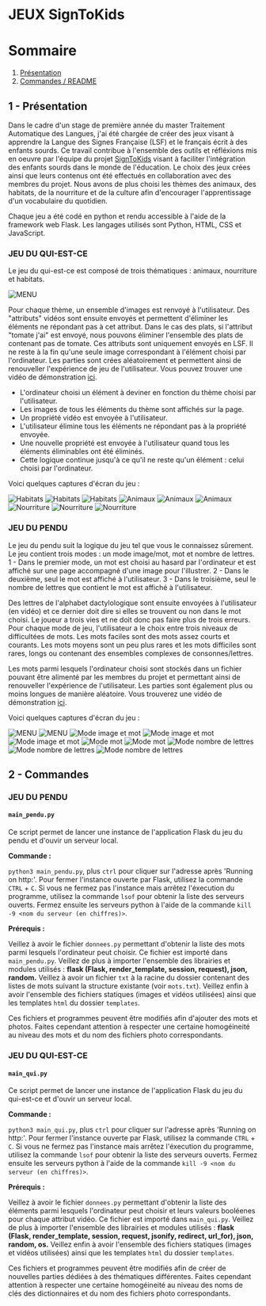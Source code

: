 # JEUX SignToKids


# Sommaire
1. [Présentation](#presentation)
2. [Commandes / README](#readme)


## 1 - Présentation <a name="presentation"></a>

Dans le cadre d'un stage de première année du master Traitement Automatique des Langues, j'ai été chargée de créer des jeux visant à apprendre la Langue des Signes Française (LSF) et le français écrit à des enfants sourds. Ce travail contribue à l'ensemble des outils et réfléxions mis en oeuvre par l'équipe du projet [SignToKids](https://injs-bordeaux.org/signtokids/) visant à faciliter l'intégration des enfants sourds dans le monde de l'éducation. Le choix des jeux crées ainsi que leurs contenus ont été effectués en collaboration avec des membres du projet. Nous avons de plus choisi les thèmes des animaux, des habitats, de la nourriture et de la culture afin d'encourager l'apprentissage d'un vocabulaire du quotidien. 

Chaque jeu a été codé en python et rendu accessible à l'aide de la framework web Flask. Les langages utilisés sont Python, HTML, CSS et JavaScript. 

### JEU DU QUI-EST-CE

Le jeu du qui-est-ce est composé de trois thématiques : animaux, nourriture et habitats.

![MENU](presentation/qui_est_ce/menu.png)

Pour chaque thème, un ensemble d'images est renvoyé à l'utilisateur. Des "attributs" vidéos sont ensuite envoyés et permettent d'éliminer les éléments ne répondant pas à cet attribut. Dans le cas des plats, si l'attribut "tomate j'ai" est envoyé, nous pouvons éliminer l'ensemble des plats de contenant pas de tomate. Ces attributs sont uniquement envoyés en LSF. Il ne reste à la fin qu'une seule image correspondant à l'élément choisi par l'ordinateur. Les parties sont crées aléatoirement et permettent ainsi de renouveller l'expérience de jeu de l'utilisateur. 
Vous pouvez trouver une vidéo de démonstration [ici](presentation/qui_est_ce/demo_qui_est_ce.mp4). 


- L'ordinateur choisi un élément à deviner en fonction du thème choisi par l'utilisateur.
- Les images de tous les éléments du thème sont affichés sur la page.
- Un propriété vidéo est envoyée à l'utilisateur.
- L'utilisateur élimine tous les éléments ne répondant pas à la propriété envoyée.
- Une nouvelle propriété est envoyée à l'utilisateur quand tous les éléments éliminables ont été éliminés.
- Cette logique continue jusqu'à ce qu'il ne reste qu'un élément : celui choisi par l'ordinateur. 

Voici quelques captures d'écran du jeu : 

![Habitats](presentation/qui_est_ce/mot_habitat.png)
![Habitats](presentation/qui_est_ce/habitat_jeu.png)
![Habitats](presentation/qui_est_ce/fin_habitat.png)
![Animaux](presentation/qui_est_ce/mot_animal.png)
![Animaux](presentation/qui_est_ce/animal_jeu.png)
![Animaux](presentation/qui_est_ce/fin_animal.png)
![Nourriture](presentation/qui_est_ce/mot_plat.png)
![Nourriture](presentation/qui_est_ce/plat_jeu.png)
![Nourriture](presentation/qui_est_ce/fin_plat.png)


### JEU DU PENDU

Le jeu du pendu suit la logique du jeu tel que vous le connaissez sûrement. Le jeu contient trois modes : un mode image/mot, mot et nombre de lettres. 
1 - Dans le premier mode, un mot est choisi au hasard par l'ordinateur et est affiché sur une page accompagné d'une image pour l'illustrer.
2 - Dans le deuxième, seul le mot est affiché à l'utilisateur.
3 - Dans le troisième, seul le nombre de lettres que contient le mot est affiché à l'utilisateur.

Des lettres de l'alphabet dactylologique sont ensuite envoyées à l'utilisateur (en vidéo) et ce dernier doit dire si elles se trouvent ou non dans le mot choisi.
Le joueur a trois vies et ne doit donc pas faire plus de trois erreurs.
Pour chaque mode de jeu, l'utilisateur a le choix entre trois niveaux de difficultées de mots. Les mots faciles sont des mots assez courts et courants. Les mots moyens sont un peu plus rares et les mots difficiles sont rares, longs ou contenant des ensembles complexes de consonnes/lettres.

Les mots parmi lesquels l'ordinateur choisi sont stockés dans un fichier pouvant être alimenté par les membres du projet et permettant ainsi de renouveller l'expérience de l'utilisateur. Les parties sont également plus ou moins longues de manière aléatoire. Vous trouverez une vidéo de démonstration [ici](presentation/pendu/demo_pendu.mp4). 

Voici quelques captures d'écran du jeu : 

![MENU](presentation/pendu/menu_pendu.png)
![MENU](presentation/pendu/menu_diff.png)
![Mode image et mot](presentation/pendu/mot_choisi.png)
![Mode image et mot](presentation/pendu/mode1.png)
![Mode image et mot](presentation/pendu/perdu.png)
![Mode mot](presentation/pendu/mode2.png)
![Mode mot](presentation/pendu/gagne.png)
![Mode nombre de lettres](presentation/pendu/mot_choisi_3.png)
![Mode nombre de lettres](presentation/pendu/mode3.png)
![Mode nombre de lettres](presentation/pendu/gagne.png)


## 2 - Commandes <a name="readme"></a>

### JEU DU PENDU

#### `main_pendu.py`

Ce script permet de lancer une instance de l'application Flask du jeu du pendu et d'ouvir un serveur local. 

**Commande :** 

`python3 main_pendu.py`, plus `ctrl` pour cliquer sur l'adresse après 'Running on http:'. Pour fermer l'instance ouverte par Flask, utilisez la commande `CTRL` + `C`. Si vous ne fermez pas l'instance mais arrêtez l'éxecution du programme, utilisez la commande `lsof` pour obtenir la liste des serveurs ouverts. Fermez ensuite les serveurs python à l'aide de la commande `kill -9 <nom du serveur (en chiffres)>`.

**Prérequis :**

Veillez à avoir le fichier `donnees.py` permettant d'obtenir la liste des mots parmi lesquels l'ordinateur peut choisir. Ce fichier est importé dans `main_pendu.py`.
Veillez de plus à importer l'ensemble des librairies et modules utilisés : **flask (Flask, render_template, session, request), json, random.**
Veillez à avoir un fichier `txt` à la racine du dossier contenant des listes de mots suivant la structure existante (voir `mots.txt`).
Veillez enfin à avoir l'ensemble des fichiers statiques (images et vidéos utilisées) ainsi que les templates `html` du dossier `templates`.

Ces fichiers et programmes peuvent être modifiés afin d'ajouter des mots et photos. Faites cependant attention à respecter une certaine homogéineité au niveau des mots et du nom des fichiers photo correspondants. 

### JEU DU QUI-EST-CE

#### `main_qui.py`

Ce script permet de lancer une instance de l'application Flask du jeu du qui-est-ce et d'ouvir un serveur local. 

**Commande :** 

`python3 main_qui.py`, plus `ctrl` pour cliquer sur l'adresse après 'Running on http:'. Pour fermer l'instance ouverte par Flask, utilisez la commande `CTRL` + `C`. Si vous ne fermez pas l'instance mais arrêtez l'éxecution du programme, utilisez la commande `lsof` pour obtenir la liste des serveurs ouverts. Fermez ensuite les serveurs python à l'aide de la commande `kill -9 <nom du serveur (en chiffres)>`.

**Prérequis :**

Veillez à avoir le fichier `donnees.py` permettant d'obtenir la liste des éléments parmi lesquels l'ordinateur peut choisir et leurs valeurs booléenes pour chaque attribut vidéo. Ce fichier est importé dans `main_qui.py`.
Veillez de plus à importer l'ensemble des librairies et modules utilisés : **flask (Flask, render_template, session, request, jsonify, redirect, url_for), json, random, os.**
Veillez enfin à avoir l'ensemble des fichiers statiques (images et vidéos utilisées) ainsi que les templates `html` du dossier `templates`.

Ces fichiers et programmes peuvent être modifiés afin de créer de nouvelles parties dédiées à des thématiques différentes. Faites cependant attention à respecter une certaine homogéineité au niveau des noms de clés des dictionnaires et du nom des fichiers photo correspondants. 









